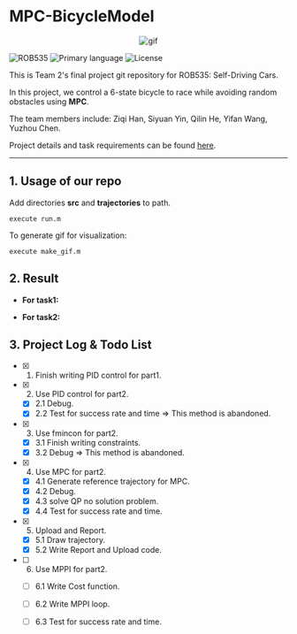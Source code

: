 #  MPC-BicycleModel


<p align="center">
  <img src="https://github.com/MRHan-426/MPC-BicycleModel/blob/master/data/output_example.gif" alt="gif">
</p>

![ROB535](https://img.shields.io/badge/ROB535-Team2-blue)
![Primary language](https://img.shields.io/badge/MATLAB-100.0%25-orange)
![License](https://img.shields.io/badge/license-MIT-green)



This is Team 2's final project git repository for ROB535: Self-Driving Cars. 

In this project, we control a 6-state bicycle to race while avoiding random obstacles using **MPC**.

The team members include: Ziqi Han, Siyuan Yin, Qilin He, Yifan Wang, Yuzhou Chen.

Project details and task requirements can be found [here](https://github.com/MRHan-426/MPC-BicycleModel/blob/master/doc/NAVARCH_565_001_WN_2023_FinalProject.pdf).

---

## 1. Usage of our repo
Add directories **src** and **trajectories** to path.


```shell
execute run.m

```

To generate gif for visualization:
```shell
execute make_gif.m
```



## 2. Result
+ **For task1:**



+ **For task2:**



## 3. Project Log & Todo List
    
- [x] 1. Finish writing PID control for part1.

- [x] 2. Use PID control for part2.

    - [x] 2.1 Debug.
    - [x] 2.2 Test for success rate and time => This method is abandoned.

- [x] 3. Use fmincon for part2.

    - [x] 3.1 Finish writing constraints.
    - [x] 3.2 Debug => This method is abandoned.

- [x] 4. Use MPC for part2.

    - [x] 4.1 Generate reference trajectory for MPC.
    - [x] 4.2 Debug.
    - [x] 4.3 solve QP no solution problem.
    - [x] 4.4 Test for success rate and time.

- [x] 5. Upload and Report.

    - [x] 5.1 Draw trajectory.
    - [x] 5.2 Write Report and Upload code.

- [ ] 6. Use MPPI for part2.

    - [ ] 6.1 Write Cost function.
    - [ ] 6.2 Write MPPI loop.
    - [ ] 6.3 Test for success rate and time.

